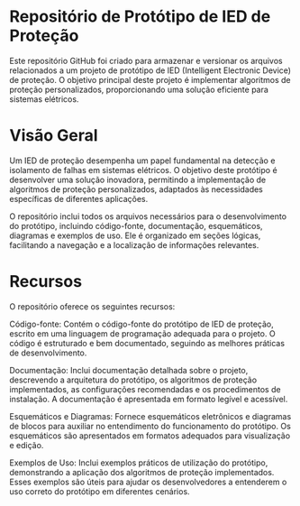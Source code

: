 # Repositório de Protótipo de IED de Proteção
Este repositório GitHub foi criado para armazenar e versionar os arquivos relacionados a um projeto de protótipo de IED (Intelligent Electronic Device) de proteção. O objetivo principal deste projeto é implementar algoritmos de proteção personalizados, proporcionando uma solução eficiente para sistemas elétricos.
# Visão Geral
Um IED de proteção desempenha um papel fundamental na detecção e isolamento de falhas em sistemas elétricos. O objetivo deste protótipo é desenvolver uma solução inovadora, permitindo a implementação de algoritmos de proteção personalizados, adaptados às necessidades específicas de diferentes aplicações.

O repositório inclui todos os arquivos necessários para o desenvolvimento do protótipo, incluindo código-fonte, documentação, esquemáticos, diagramas e exemplos de uso. Ele é organizado em seções lógicas, facilitando a navegação e a localização de informações relevantes.
# Recursos
O repositório oferece os seguintes recursos:

Código-fonte: Contém o código-fonte do protótipo de IED de proteção, escrito em uma linguagem de programação adequada para o projeto. O código é estruturado e bem documentado, seguindo as melhores práticas de desenvolvimento.

Documentação: Inclui documentação detalhada sobre o projeto, descrevendo a arquitetura do protótipo, os algoritmos de proteção implementados, as configurações recomendadas e os procedimentos de instalação. A documentação é apresentada em formato legível e acessível.

Esquemáticos e Diagramas: Fornece esquemáticos eletrônicos e diagramas de blocos para auxiliar no entendimento do funcionamento do protótipo. Os esquemáticos são apresentados em formatos adequados para visualização e edição.

Exemplos de Uso: Inclui exemplos práticos de utilização do protótipo, demonstrando a aplicação dos algoritmos de proteção implementados. Esses exemplos são úteis para ajudar os desenvolvedores a entenderem o uso correto do protótipo em diferentes cenários.
